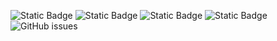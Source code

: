 ![Static Badge](https://img.shields.io/badge/blacklists-61-000000) ![Static Badge](https://img.shields.io/badge/blacklisted-2989463-cc0000) ![Static Badge](https://img.shields.io/badge/whitelisted-2254-00CC00) ![Static Badge](https://img.shields.io/badge/streaming_blacklist-28107-000000) ![GitHub issues](https://img.shields.io/github/issues/fabriziosalmi/blacklists)
